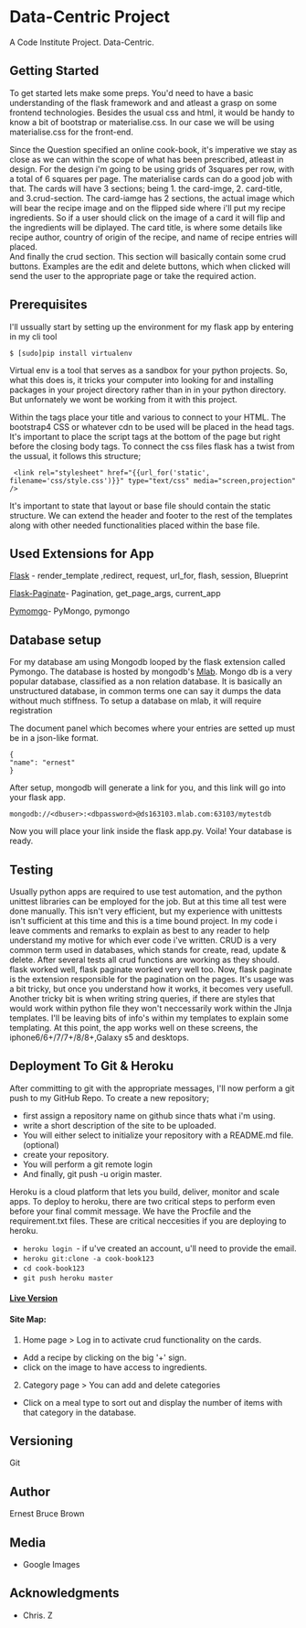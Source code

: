 # Data-Centric Project

A Code Institute Project. Data-Centric.

## Getting Started
To get started lets make some preps. You'd need to have a basic understanding of the flask framework and and atleast a grasp on some frontend technologies. Besides the usual css and html, it would be handy to know a bit of bootstrap or materialise.css. In our case we will be using materialise.css for the front-end. 

 Since the Question specified an online cook-book, it's imperative we stay as close as we can within the scope of what has been prescribed, atleast in design. For the design i'm going to be using grids of 3squares per row, with a total of 6 squares per page. The materialise cards can do a good job with that. The cards will have 3 sections; being 1. the card-imge, 2. card-title, and 3.crud-section.
 The card-iamge has 2 sections, the actual image which will bear the recipe image and on the flipped side where i'll put my recipe ingredients. So if a user should click on the image of a card it will flip and the ingredients will be diplayed. The card title,  is where some details like recipe author, country of origin of the recipe, and name of recipe entries will placed.  
 And finally the crud section. This section will basically contain some crud buttons. Examples are the edit and delete buttons, which when clicked will send the user to the appropriate page or take the required action.
 
 
 
## Prerequisites

I'll ussually start by setting up the environment for my flask app by entering in my cli tool
``` 
$ [sudo]pip install virtualenv 
```
Virtual env is a tool that serves as a sandbox for your python projects. So, what this does is, it tricks your computer into looking for and installing packages in your project directory rather than in in your python directory. 
But unfornately we wont be working from it with this project.

Within the <head> tags place your title and various <links> to connect to your HTML. The bootstrap4 CSS or whatever cdn to be used will be placed in the head tags. It's important to place the script tags at the bottom of the page but right before the closing body tags.
To connect the css files flask has a twist from the ussual, it follows this structure;
 
```
 <link rel="stylesheet" href="{{url_for('static', filename='css/style.css')}}" type="text/css" media="screen,projection" />
 ```
 
 It's important to state that layout or base file should contain the static structure. We can extend the header and footer to the rest of the templates along with other needed functionalities placed within the base file. 
 

## Used Extensions for App

[Flask](http://flask.pocoo.org/) - render_template ,redirect, request, url_for, flash, session, Blueprint

[Flask-Paginate](https://pythonhosted.org/Flask-paginate/)- Pagination, get_page_args, current_app

[Pymomgo](https://api.mongodb.com/python/current/)- PyMongo, pymongo


## Database setup

For my database am using Mongodb looped by the flask extension called Pymongo.
The database is hosted by mongodb's [Mlab](mlab.com). 
Mongo db is a very popular database, classified as a non relation database. 
It is basically an unstructured database, in common terms one can say it dumps the data without much stiffness.
To setup a database on mlab, it will require registration 

The document panel which becomes where your entries are setted up must be in a json-like format.
```
{
"name": "ernest"
}
```
After setup, mongodb will generate a link for you, and this link will go into your flask app.
```
mongodb://<dbuser>:<dbpassword>@ds163103.mlab.com:63103/mytestdb
```
Now you will place your link inside the flask app.py.
Voila! Your database is ready.


## Testing

Usually python apps are required to use test automation, and the python unittest libraries can be employed for the job.
But at this time all test were done manually. This isn't very efficient, but my experience with unittests isn't sufficient at this time and this is a time bound project. 
In my code i leave comments and remarks to explain as best to any reader to help understand my motive for which ever code i've written. CRUD is a very common term used in databases, which stands for create, read, update & delete. After several tests all crud functions are working as they should. flask worked well, flask paginate worked very well too. Now, flask paginate is the extension responsible for the pagination on the pages. It's usage was a bit tricky, but once you understand how it works, it becomes very usefull. Another tricky bit is when writing string queries, if there are styles that would work within python file they won't neccessarily work within the JInja templates. I'll be leaving bits of info's within my templates to explain some templating.
At this point, the app works well on these screens, the iphone6/6+/7/7+/8/8+,Galaxy s5 and desktops. 



## Deployment To Git & Heroku

After committing to git with the appropriate messages, 
I'll now perform a git push to my GitHub Repo.
To create a new repository;
* first assign a repository name on github since thats what i'm using.
* write a short description of the site to be uploaded.
* You will either select to initialize your repository with a README.md file. (optional)
* create your repository.
* You will perform a git remote login
* And finally, git push -u origin master.

Heroku is a cloud platform that lets you build, deliver, monitor and scale apps.
To deploy to heroku, there are two critical steps to perform even before your final commit message.
We have the Procfile and the requirement.txt files. 
These are critical neccesities if you are deploying to heroku.
* ```heroku login ```- if u've created an account, u'll need to provide the email.
* ```heroku git:clone -a cook-book123 ```
* ``` cd cook-book123 ```
* ``` git push heroku master ```

#### [Live Version](https://ingrido.herokuapp.com/)

#### Site Map:

1. Home page > Log in to activate crud functionality on the cards.
* Add a recipe by clicking on the big '+' sign.
* click on the image to have access to ingredients.
2. Category page > You can add and delete categories
* Click on a meal type to sort out and display the number of items with that category in the database.




## Versioning

 Git


## Author

Ernest Bruce Brown


## Media

* Google Images


## Acknowledgments

* Chris. Z



